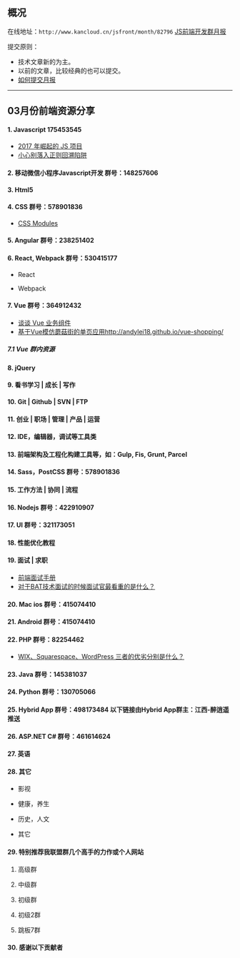 ## 概况

在线地址：`http://www.kancloud.cn/jsfront/month/82796` [JS前端开发群月报](http://www.kancloud.cn/jsfront/month/82796)


提交原则：

- 技术文章新的为主。
- 以前的文章，比较经典的也可以提交。
- [如何提交月报](http://www.kancloud.cn/jsfront/month/227309)

---


## 03月份前端资源分享
#### 1. Javascript 175453545
- [2017 年崛起的 JS 项目](https://zhuanlan.zhihu.com/p/33163673)
- [小心别落入正则回溯陷阱](http://www.zhouhua.site/2015/trap/)

#### 2. 移动微信小程序Javascript开发 群号：148257606


#### 3. Html5


#### 4. CSS  群号：578901836
- [CSS Modules](https://juejin.im/post/5aa727fc518825364001159b)

#### 5. Angular 群号：238251402

#### 6. React, Webpack 群号：530415177
- React
    

- Webpack


#### 7. Vue 群号：364912432
- [谈谈 Vue 业务组件](https://zhuanlan.zhihu.com/p/33999571)
- [基于Vue模仿蘑菇街的单页应用http://andylei18.github.io/vue-shopping/](https://github.com/andylei18/vue-shopping)

##### 7.1 Vue 群内资源


#### 8. jQuery

#### 9. 看书学习 | 成长 | 写作


#### 10. Git | Github | SVN | FTP

#### 11. 创业 | 职场 | 管理 | 产品 | 运营


#### 12. IDE，编辑器，调试等工具类

#### 13. 前端架构及工程化构建工具等，如：Gulp, Fis, Grunt, Parcel

#### 14. Sass，PostCSS  群号：578901836

#### 15. 工作方法 | 协同 | 流程

#### 16. Nodejs 群号：422910907

#### 17. UI 群号：321173051

#### 18. 性能优化教程

#### 19. 面试 | 求职
- [前端面试手册](https://github.com/yangshun/front-end-interview-handbook/tree/master/Translations/Chinese)
- [对于BAT技术面试的时候面试官最看重的是什么？](https://www.zhihu.com/question/268793862)

#### 20. Mac ios 群号：415074410

#### 21. Android 群号：415074410

#### 22. PHP 群号：82254462
- [WIX、Squarespace、WordPress 三者的优劣分别是什么？](https://www.zhihu.com/question/24843446)

#### 23. Java 群号：145381037

#### 24. Python 群号：130705066

#### 25. Hybrid App 群号：498173484 以下链接由Hybrid App群主：江西-醉逍遥推送

#### 26. ASP.NET C# 群号：461614624

#### 27. 英语

#### 28. 其它

- 影视


- 健康，养生


- 历史，人文


- 其它



#### 29. 特别推荐我联盟群几个高手的力作或个人网站

1. 高级群



2. 中级群


3. 初级群

4. 初级2群


5. 跳板7群


#### 30. 感谢以下贡献者


